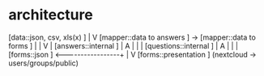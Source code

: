 # architecture


[data::json, csv, xls(x)   ]
              |
              V
[mapper::data to answers   ]  ->  [mapper::data to forms   ]
              |                                 |
              V                                 |
[answers::internal         ]                    |
              A                                 |
              |                                 |
[questions::internal       ]                    |
              A                                 |
              |                                 |
[forms::json               ]  <-----------------+
              |
              V
[forms::presentation       ]  (nextcloud -> users/groups/public)
